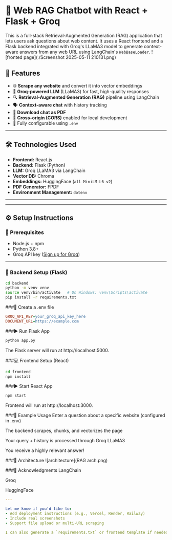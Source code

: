 # 🧠 Web RAG Chatbot with React + Flask + Groq

This is a full-stack Retrieval-Augmented Generation (RAG) application that lets users ask questions about web content. It uses a React frontend and a Flask backend integrated with Groq's LLaMA3 model to generate context-aware answers from any web URL using LangChain's `WebBaseLoader`.
![fronted page](./Screenshot 2025-05-11 210131.png)
## 🚀 Features

- 🌐 **Scrape any website** and convert it into vector embeddings
- 🧠 **Groq-powered LLM** (LLaMA3) for fast, high-quality responses
- 🔍 **Retrieval-Augmented Generation (RAG)** pipeline using LangChain
- 🗣️ **Context-aware chat** with history tracking
- 📄 **Download chat as PDF**
- 🔗 **Cross-origin (CORS)** enabled for local development
- 🔧 Fully configurable using `.env`

---

## 🛠️ Technologies Used

- **Frontend:** React.js
- **Backend:** Flask (Python)
- **LLM:** Groq LLaMA3 via LangChain
- **Vector DB:** Chroma
- **Embeddings:** HuggingFace (`all-MiniLM-L6-v2`)
- **PDF Generator:** FPDF
- **Environment Management:** `dotenv`

---


---

## ⚙️ Setup Instructions

### 📌 Prerequisites

- Node.js + npm
- Python 3.8+
- Groq API key ([Sign up for Groq](https://console.groq.com/))

---

### 🔧 Backend Setup (Flask)

```bash
cd backend
python -m venv venv
source venv/bin/activate   # On Windows: venv\Scripts\activate
pip install -r requirements.txt
```
###📄 Create a .env file
```ini
GROQ_API_KEY=your_groq_api_key_here
DOCUMENT_URL=https://example.com
```
###▶️ Run Flask App
```bash
python app.py
```
The Flask server will run at http://localhost:5000.

###💻 Frontend Setup (React)
```bash
cd frontend
npm install
```
###▶️ Start React App
```bash
npm start
```
Frontend will run at http://localhost:3000.

###🧪 Example Usage
Enter a question about a specific website (configured in .env)

The backend scrapes, chunks, and vectorizes the page

Your query + history is processed through Groq LLaMA3

You receive a highly relevant answer!

###📸 Architecture
![architecture](RAG arch.png)



###🙌 Acknowledgments
LangChain

Groq

HuggingFace

```yaml
---

Let me know if you'd like to:
- Add deployment instructions (e.g., Vercel, Render, Railway)
- Include real screenshots
- Support file upload or multi-URL scraping

I can also generate a `requirements.txt` or frontend template if needed.
```

